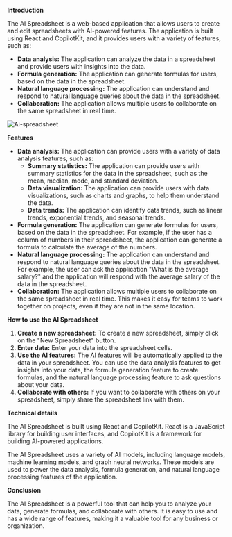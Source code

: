 **Introduction**

The AI Spreadsheet is a web-based application that allows users to create and edit spreadsheets with AI-powered features. The application is built using React and CopilotKit, and it provides users with a variety of features, such as:

* **Data analysis:** The application can analyze the data in a spreadsheet and provide users with insights into the data.
* **Formula generation:** The application can generate formulas for users, based on the data in the spreadsheet.
* **Natural language processing:** The application can understand and respond to natural language queries about the data in the spreadsheet.
* **Collaboration:** The application allows multiple users to collaborate on the same spreadsheet in real time.


![Ai-spreadsheet](https://drive.google.com/file/d/1-NTiQ8fC7KIvTdlbdE1CVZXVa92UpuJG/view?usp=sharing)

**Features**

* **Data analysis:** The application can provide users with a variety of data analysis features, such as:
    * **Summary statistics:** The application can provide users with summary statistics for the data in the spreadsheet, such as the mean, median, mode, and standard deviation.
    * **Data visualization:** The application can provide users with data visualizations, such as charts and graphs, to help them understand the data.
    * **Data trends:** The application can identify data trends, such as linear trends, exponential trends, and seasonal trends.
* **Formula generation:** The application can generate formulas for users, based on the data in the spreadsheet. For example, if the user has a column of numbers in their spreadsheet, the application can generate a formula to calculate the average of the numbers.
* **Natural language processing:** The application can understand and respond to natural language queries about the data in the spreadsheet. For example, the user can ask the application "What is the average salary?" and the application will respond with the average salary of the data in the spreadsheet.
* **Collaboration:** The application allows multiple users to collaborate on the same spreadsheet in real time. This makes it easy for teams to work together on projects, even if they are not in the same location.

**How to use the AI Spreadsheet**

1. **Create a new spreadsheet:** To create a new spreadsheet, simply click on the "New Spreadsheet" button.
2. **Enter data:** Enter your data into the spreadsheet cells.
3. **Use the AI features:** The AI features will be automatically applied to the data in your spreadsheet. You can use the data analysis features to get insights into your data, the formula generation feature to create formulas, and the natural language processing feature to ask questions about your data.
4. **Collaborate with others:** If you want to collaborate with others on your spreadsheet, simply share the spreadsheet link with them.

**Technical details**

The AI Spreadsheet is built using React and CopilotKit. React is a JavaScript library for building user interfaces, and CopilotKit is a framework for building AI-powered applications.

The AI Spreadsheet uses a variety of AI models, including language models, machine learning models, and graph neural networks. These models are used to power the data analysis, formula generation, and natural language processing features of the application.

**Conclusion**

The AI Spreadsheet is a powerful tool that can help you to analyze your data, generate formulas, and collaborate with others. It is easy to use and has a wide range of features, making it a valuable tool for any business or organization.



